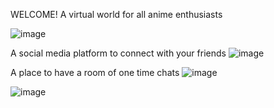 WELCOME!
A virtual world for all anime enthusiasts







![image](https://user-images.githubusercontent.com/71277914/146971417-ddf77655-202e-4440-bdcc-da824d815fdd.png)












A social media platform to connect with your friends
![image](https://user-images.githubusercontent.com/71277914/146971494-d546db9c-1f49-45f1-a27f-d1f3ceff8db5.png)
















A place to have a room of one time chats
![image](https://user-images.githubusercontent.com/71277914/146971615-e4b6aacf-c905-4ba3-9a3c-61975c574e22.png)











![image](https://user-images.githubusercontent.com/71277914/146971856-4e1866b2-6d26-4f93-87f7-0c31818aa2a8.png)


